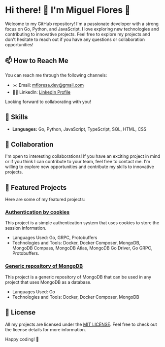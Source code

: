 # Hi there! 👋 I'm Miguel Flores 👨

Welcome to my GitHub repository! I'm a passionate developer with a strong focus on Go, Python, and JavaScript. I love
exploring new technologies and contributing to innovative projects. Feel free to explore my projects and don't hesitate
to reach out if you have any questions or collaboration opportunities!

## 📫 How to Reach Me

You can reach me through the following channels:

- ✉️ Email: mfloresa.dev@gmail.com
- 🧑‍💻 LinkedIn: [LinkedIn Profile](https://www.linkedin.com/in/miguelflores-ing/)

Looking forward to collaborating with you!

## 💪 Skills

- **Languages:** Go, Python, JavaScript, TypeScript, SQL, HTML, CSS

## 🤝 Collaboration

I'm open to interesting collaborations! If you have an exciting project in mind or if you think I can contribute to your
team, feel free to contact me. I'm willing to explore new opportunities and contribute my skills to innovative projects.

## 🏬 Featured Projects

Here are some of my featured projects:

### [Authentication by cookies]()

This project is a simple authentication system that uses cookies to store the session information.

- Languages Used: Go, GRPC, Protobuffers
- Technologies and Tools:  Docker, Docker Composer, MongoDB, MongoDB Compass, MongoDB Atlas, MongoDB Go Driver, Go
  GRPC, Protobuffers.

### [Generic repository of MongoDB]()

This project is a generic repository of MongoDB that can be used in any project that uses MongoDB as a database.

- Languages Used: Go
- Technologies and Tools:  Docker, Docker Composer, MongoDB

## 📁 License

All my projects are licensed under the [MIT LICENSE](LICENSE). Feel free to check out the license details for more
information.

Happy coding! 🚀


